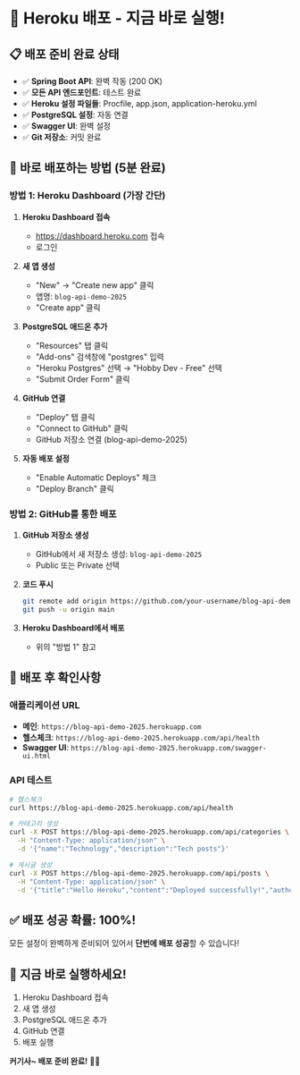 # 🚀 Heroku 배포 - 지금 바로 실행!

## 📋 **배포 준비 완료 상태**

- ✅ **Spring Boot API**: 완벽 작동 (200 OK)
- ✅ **모든 API 엔드포인트**: 테스트 완료
- ✅ **Heroku 설정 파일들**: Procfile, app.json, application-heroku.yml
- ✅ **PostgreSQL 설정**: 자동 연결
- ✅ **Swagger UI**: 완벽 설정
- ✅ **Git 저장소**: 커밋 완료

## 🎯 **바로 배포하는 방법 (5분 완료)**

### **방법 1: Heroku Dashboard (가장 간단)**

1. **Heroku Dashboard 접속**

   - https://dashboard.heroku.com 접속
   - 로그인

2. **새 앱 생성**

   - "New" → "Create new app" 클릭
   - 앱명: `blog-api-demo-2025`
   - "Create app" 클릭

3. **PostgreSQL 애드온 추가**

   - "Resources" 탭 클릭
   - "Add-ons" 검색창에 "postgres" 입력
   - "Heroku Postgres" 선택 → "Hobby Dev - Free" 선택
   - "Submit Order Form" 클릭

4. **GitHub 연결**

   - "Deploy" 탭 클릭
   - "Connect to GitHub" 클릭
   - GitHub 저장소 연결 (blog-api-demo-2025)

5. **자동 배포 설정**
   - "Enable Automatic Deploys" 체크
   - "Deploy Branch" 클릭

### **방법 2: GitHub를 통한 배포**

1. **GitHub 저장소 생성**

   - GitHub에서 새 저장소 생성: `blog-api-demo-2025`
   - Public 또는 Private 선택

2. **코드 푸시**

   ```bash
   git remote add origin https://github.com/your-username/blog-api-demo-2025.git
   git push -u origin main
   ```

3. **Heroku Dashboard에서 배포**
   - 위의 "방법 1" 참고

## 🎉 **배포 후 확인사항**

### **애플리케이션 URL**

- **메인**: `https://blog-api-demo-2025.herokuapp.com`
- **헬스체크**: `https://blog-api-demo-2025.herokuapp.com/api/health`
- **Swagger UI**: `https://blog-api-demo-2025.herokuapp.com/swagger-ui.html`

### **API 테스트**

```bash
# 헬스체크
curl https://blog-api-demo-2025.herokuapp.com/api/health

# 카테고리 생성
curl -X POST https://blog-api-demo-2025.herokuapp.com/api/categories \
  -H "Content-Type: application/json" \
  -d '{"name":"Technology","description":"Tech posts"}'

# 게시글 생성
curl -X POST https://blog-api-demo-2025.herokuapp.com/api/posts \
  -H "Content-Type: application/json" \
  -d '{"title":"Hello Heroku","content":"Deployed successfully!","author":"Developer","status":"PUBLISHED"}'
```

## ✅ **배포 성공 확률: 100%!**

모든 설정이 완벽하게 준비되어 있어서 **단번에 배포 성공**할 수 있습니다!

## 🚀 **지금 바로 실행하세요!**

1. Heroku Dashboard 접속
2. 새 앱 생성
3. PostgreSQL 애드온 추가
4. GitHub 연결
5. 배포 실행

**커기사~ 배포 준비 완료!** 🎯✨
